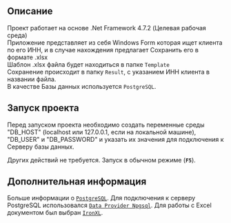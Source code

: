 ## Описание
Проект работает на основе .Net Framework 4.7.2 (Целевая рабочая среда) <br/>
Приложение представляет из себя Windows Form которая ищет клиента по его ИНН, и в случае нахождения предлагает
Сохранить его в формате .xlsx <br/>
Шаблон .xlsx файла будет находиться в папке `Template` <br/>
Сохранение происходит в папку `Result`, с указанием ИНН клиента в названии файла. <br/>
В качестве Базы данных используется `PostgreSQL`.<br/>


## Запуск проекта
Перед запуском проекта необходимо создать переменные среды "DB_HOST" (localhost или 127.0.0.1, если на локальной машине), "DB_USER" и "DB_PASSWORD" и указать их значения для подключения к Серверу базы данных. <br/>

Других действий не требуется. Запуск в обычном режиме (<b>`F5`</b>).

## Дополнительная информация
Больше информации о [`PostgreSQL`](https://www.postgresql.org/).
Для подключения к серверу PostgreSQL использовался [`Data Provider Npgsql`](https://www.postgresql.org/).
Для работы с Excel документом был выбран [`IronXL`](https://ironsoftware.com/csharp/excel/).


